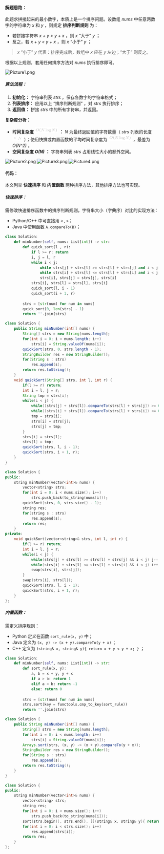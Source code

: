 #### 解题思路：

此题求拼接起来的最小数字，本质上是一个排序问题。设数组 *nums* 中任意两数字的字符串为 *x* 和 *y* ，则规定 **排序判断规则** 为：

- 若拼接字符串 *x + y > y + x* ，则 *x* “大于” *y* ；
- 反之，若 *x + y < y + x* ，则 *x* “小于” *y* ；

> *x* “小于” *y*  代表：排序完成后，数组中 *x* 应在 *y* 左边；“大于” 则反之。

根据以上规则，套用任何排序方法对 *nums* 执行排序即可。

![Picture1.png](https://pic.leetcode-cn.com/95e81dbccc44f26292d88c509afd68204a86b37d342f83d109fa7aa0cd4a6049-Picture1.png)

##### 算法流程：

1. **初始化：** 字符串列表 *strs* ，保存各数字的字符串格式；
2. **列表排序：** 应用以上 “排序判断规则” ，对 *strs* 执行排序；
3. **返回值：** 拼接 *strs* 中的所有字符串，并返回。

**复杂度分析：**

- **时间复杂度 ![O(N\logN) ](./p__O_N_log_N__.png)  ：** *N* 为最终返回值的字符数量（ *strs* 列表的长度 ![\leqN ](./p__leq_N_.png)  ）；使用快排或内置函数的平均时间复杂度为 ![O(N\logN) ](./p__O_N_log_N__.png)  ，最差为 *O(N^2)* 。
- **空间复杂度 *O(N)* ：** 字符串列表 *strs* 占用线性大小的额外空间。

 ![Picture2.png](https://pic.leetcode-cn.com/069f69477b88178c40054505fb178352ca84d74031238167f47b97cb93a99d86-Picture2.png) ![Picture3.png](https://pic.leetcode-cn.com/18ef32b109f995e67051632b0c78947eb3660687b803ab6c968efa0887e44958-Picture3.png) ![Picture4.png](https://pic.leetcode-cn.com/14e3e6b5a28486fc4b0e7c614d75eb239aafca71b4ac5a6907d7e4154b27784a-Picture4.png) 

#### 代码：

本文列举 **快速排序** 和 **内置函数** 两种排序方法，其他排序方法也可实现。

##### 快速排序：

需修改快速排序函数中的排序判断规则。字符串大小（字典序）对比的实现方法：

- Python/C++ 中可直接用 `<` , `>`；
- Java 中使用函数 `A.compareTo(B)`；

```Python []
class Solution:
    def minNumber(self, nums: List[int]) -> str:
        def quick_sort(l , r):
            if l >= r: return
            i, j = l, r
            while i < j:
                while strs[j] + strs[l] >= strs[l] + strs[j] and i < j: j -= 1
                while strs[i] + strs[l] <= strs[l] + strs[i] and i < j: i += 1
                strs[i], strs[j] = strs[j], strs[i]
            strs[i], strs[l] = strs[l], strs[i]
            quick_sort(l, i - 1)
            quick_sort(i + 1, r)
        
        strs = [str(num) for num in nums]
        quick_sort(0, len(strs) - 1)
        return ''.join(strs)
```

```Java []
class Solution {
    public String minNumber(int[] nums) {
        String[] strs = new String[nums.length];
        for(int i = 0; i < nums.length; i++)
            strs[i] = String.valueOf(nums[i]);
        quickSort(strs, 0, strs.length - 1);
        StringBuilder res = new StringBuilder();
        for(String s : strs)
            res.append(s);
        return res.toString();
    }
    void quickSort(String[] strs, int l, int r) {
        if(l >= r) return;
        int i = l, j = r;
        String tmp = strs[i];
        while(i < j) {
            while((strs[j] + strs[l]).compareTo(strs[l] + strs[j]) >= 0 && i < j) j--;
            while((strs[i] + strs[l]).compareTo(strs[l] + strs[i]) <= 0 && i < j) i++;
            tmp = strs[i];
            strs[i] = strs[j];
            strs[j] = tmp;
        }
        strs[i] = strs[l];
        strs[l] = tmp;
        quickSort(strs, l, i - 1);
        quickSort(strs, i + 1, r);
    }
}
```

```C++ []
class Solution {
public:
    string minNumber(vector<int>& nums) {
        vector<string> strs;
        for(int i = 0; i < nums.size(); i++)
            strs.push_back(to_string(nums[i]));
        quickSort(strs, 0, strs.size() - 1);
        string res;
        for(string s : strs)
            res.append(s);
        return res;
    }
private:
    void quickSort(vector<string>& strs, int l, int r) {
        if(l >= r) return;
        int i = l, j = r;
        while(i < j) {
            while(strs[j] + strs[l] >= strs[l] + strs[j] && i < j) j--;
            while(strs[i] + strs[l] <= strs[l] + strs[i] && i < j) i++;
            swap(strs[i], strs[j]);
        }
        swap(strs[i], strs[l]);
        quickSort(strs, l, i - 1);
        quickSort(strs, i + 1, r);
    }
};
```

##### 内置函数：

需定义排序规则：

- Python 定义在函数 `sort_rule(x, y)` 中；
- Java 定义为 `(x, y) -> (x + y).compareTo(y + x)` ；
- C++ 定义为 `(string& x, string& y){ return x + y < y + x; }` ；

```Python []
class Solution:
    def minNumber(self, nums: List[int]) -> str:
        def sort_rule(x, y):
            a, b = x + y, y + x
            if a > b: return 1
            elif a < b: return -1
            else: return 0
        
        strs = [str(num) for num in nums]
        strs.sort(key = functools.cmp_to_key(sort_rule))
        return ''.join(strs)
```

```Java []
class Solution {
    public String minNumber(int[] nums) {
        String[] strs = new String[nums.length];
        for(int i = 0; i < nums.length; i++)
            strs[i] = String.valueOf(nums[i]);
        Arrays.sort(strs, (x, y) -> (x + y).compareTo(y + x));
        StringBuilder res = new StringBuilder();
        for(String s : strs)
            res.append(s);
        return res.toString();
    }
}
```

```C++ []
class Solution {
public:
    string minNumber(vector<int>& nums) {
        vector<string> strs;
        string res;
        for(int i = 0; i < nums.size(); i++)
            strs.push_back(to_string(nums[i]));
        sort(strs.begin(), strs.end(), [](string& x, string& y){ return x + y < y + x; });
        for(int i = 0; i < strs.size(); i++)
            res.append(strs[i]);
        return res;
    }
};
```